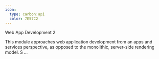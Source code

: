 ```yaml
---
icon:
  type: carbon:api
  color: 7E57C2
---
```

Web App Development 2

This module approaches web application development from an apps and services perspective, as opposed to the monolithic, server-side rendering model. S ... 
